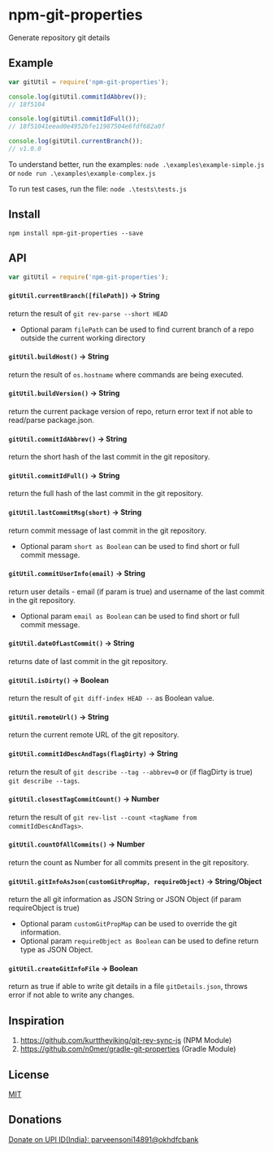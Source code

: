 # npm-git-properties

Generate repository git details

## Example

```js
var gitUtil = require('npm-git-properties');

console.log(gitUtil.commitIdAbbrev());
// 18f5104

console.log(gitUtil.commitIdFull());
// 18f51041eead0e4952bfe11987504e6fdf682a0f

console.log(gitUtil.currentBranch());
// v1.0.0
```

To understand better, run the examples: `node .\examples\example-simple.js`  or `node run .\examples\example-complex.js`

To run test cases, run the file: `node .\tests\tests.js`

## Install

`npm install npm-git-properties --save`

## API

``` js
var gitUtil = require('npm-git-properties');
```

#### `gitUtil.currentBranch([filePath])` &rarr; String

return the result of `git rev-parse --short HEAD`

- Optional param `filePath` can be used to find current branch of a repo outside the current working directory

#### `gitUtil.buildHost()` &rarr; String

return the result of `os.hostname` where commands are being executed.

#### `gitUtil.buildVersion()` &rarr; String

return the current package version of repo, return error text if not able to read/parse package.json.

#### `gitUtil.commitIdAbbrev()` &rarr; String

return the short hash of the last commit in the git repository.

#### `gitUtil.commitIdFull()` &rarr; String

return the full hash of the last commit in the git repository.

#### `gitUtil.lastCommitMsg(short)` &rarr; String

return commit message of last commit in the git repository.

- Optional param `short as Boolean` can be used to find short or full commit message.

#### `gitUtil.commitUserInfo(email)` &rarr; String

return user details - email (if param is true) and username of the last commit in the git repository.

- Optional param `email as Boolean` can be used to find short or full commit message.

#### `gitUtil.dateOfLastCommit()` &rarr; String

returns date of last commit in the git repository.

#### `gitUtil.isDirty()` &rarr; Boolean

return the result of `git diff-index HEAD --` as Boolean value.

#### `gitUtil.remoteUrl()` &rarr; String

return the current remote URL of the git repository.

#### `gitUtil.commitIdDescAndTags(flagDirty)` &rarr; String

return the result of `git describe --tag --abbrev=0` or (if flagDirty is true) `git describe --tags`.

#### `gitUtil.closestTagCommitCount()` &rarr; Number

return the result of `git rev-list --count <tagName from commitIdDescAndTags>`.

#### `gitUtil.countOfAllCommits()` &rarr; Number

return the count as Number for all commits present in the git repository.

#### `gitUtil.gitInfoAsJson(customGitPropMap, requireObject)` &rarr; String/Object

return the all git information as JSON String or JSON Object (if param requireObject is true)

- Optional param `customGitPropMap` can be used to override the git information.
- Optional param `requireObject as Boolean` can be used to define return type as JSON Object.

#### `gitUtil.createGitInfoFile` &rarr; Boolean

return as true if able to write git details in a file `gitDetails.json`, throws error if not able to write any changes.

## Inspiration
1. https://github.com/kurttheviking/git-rev-sync-js (NPM Module)
2. https://github.com/n0mer/gradle-git-properties (Gradle Module)

## License

[MIT](https://github.com/parveen-rx/npm-git-properties/blob/main/LICENSE)


## Donations

[Donate on UPI ID(India): parveensoni14891@okhdfcbank]()